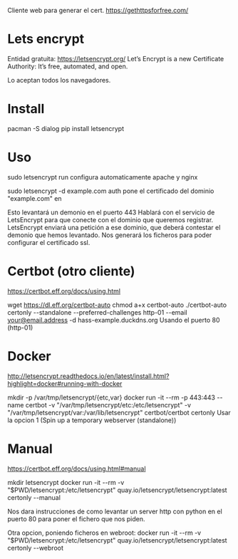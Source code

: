 Cliente web para generar el cert.
https://gethttpsforfree.com/

# Lets encrypt
Entidad gratuita: https://letsencrypt.org/
Let’s Encrypt is a new Certificate Authority: It’s free, automated, and open.

Lo aceptan todos los navegadores.

# Install
pacman -S dialog
pip install letsencrypt

# Uso
sudo letsencrypt run
  configura automaticamente apache y nginx

sudo letsencrypt -d example.com auth
  pone el certificado del dominio "example.com" en

Esto levantará un demonio en el puerto 443
Hablará con el servicio de LetsEncrypt para que conecte con el dominio que queremos registrar.
LetsEncrypt enviará una petición a ese dominio, que deberá contestar el demonio que hemos levantado.
Nos generará los ficheros para poder configurar el certificado ssl.


# Certbot (otro cliente)
https://certbot.eff.org/docs/using.html

wget https://dl.eff.org/certbot-auto
chmod a+x certbot-auto
./certbot-auto certonly --standalone --preferred-challenges http-01 --email your@email.address -d hass-example.duckdns.org
Usando el puerto 80 (http-01)



# Docker
http://letsencrypt.readthedocs.io/en/latest/install.html?highlight=docker#running-with-docker

mkdir -p /var/tmp/letsencrypt/{etc,var}
docker run -it --rm -p 443:443 --name certbot -v "/var/tmp/letsencrypt/etc:/etc/letsencrypt" -v "/var/tmp/letsencrypt/var:/var/lib/letsencrypt" certbot/certbot certonly
Usar la opcion 1 (Spin up a temporary webserver (standalone))


# Manual
https://certbot.eff.org/docs/using.html#manual

mkdir letsencrypt
docker run -it --rm -v "$PWD/letsencrypt:/etc/letsencrypt" quay.io/letsencrypt/letsencrypt:latest certonly --manual

Nos dara instrucciones de como levantar un server http con python en el puerto 80 para poner el fichero que nos piden.


Otra opcion, poniendo ficheros en webroot:
docker run -it --rm -v "$PWD/letsencrypt:/etc/letsencrypt" quay.io/letsencrypt/letsencrypt:latest certonly --webroot
